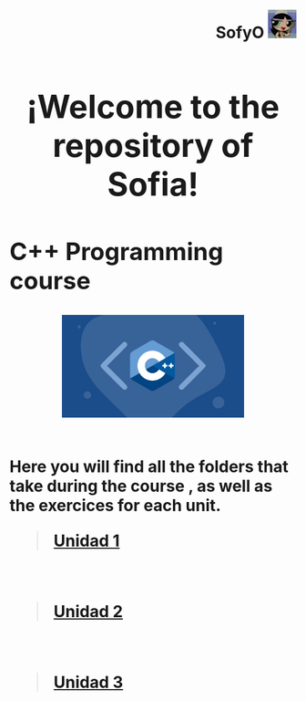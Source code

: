 <h1 align="left"><strong>
<div align="right">SofyO
<img alt="C++" height="50" src="imagenes/descarga.jpeg">
</div>

<h1 align="center"><strong> ¡Welcome to the repository of Sofia! </strong></h1>

## **C++ Programming course**

<div align="center"> 
<img alt="C++" height="180" src="imagenes/curso-cpp-facialix.jpg">
</div>

<br>

Here you will find all the folders that take during the course , as well as the exercices for each unit. 
><a href="https://github.com/UP210419/UP210419_CPP/blob/main/U1/Readme.md">Unidad 1</a>
<br>

><a href="https://github.com/UP210419/UP210419_CPP/blob/main/U2/Readme.md">Unidad 2</a>
<br> 

><a href="https://github.com/UP210419/UP210419_CPP/blob/main/U3/Readme.md">Unidad 3</a>
